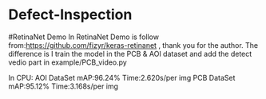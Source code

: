 # Defect-Inspection


#RetinaNet  Demo
In RetinaNet Demo is follow from:https://github.com/fizyr/keras-retinanet , thank you for the author.
The difference is I train the model in the PCB & AOI dataset and add the detect vedio part in example/PCB_video.py

In CPU:
AOI DataSet mAP:96.24% Time:2.620s/per img
PCB DataSet mAP:95.12% Time:3.168s/per img


